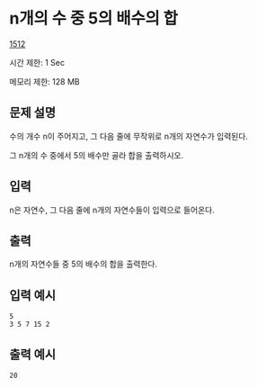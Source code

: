 # n개의 수 중 5의 배수의 합

[1512](http://codeup.kr/problem.php?id=1512)

시간 제한: 1 Sec

메모리 제한: 128 MB



## 문제 설명

수의 개수 n이 주어지고, 그 다음 줄에 무작위로 n개의 자연수가 입력된다.

그 n개의 수 중에서 5의 배수만 골라 합을 출력하시오.



## 입력

n은 자연수, 그 다음 줄에 n개의 자연수들이 입력으로 들어온다.



## 출력

n개의 자연수들 중 5의 배수의 합을 출력한다.



## 입력 예시

```
5
3 5 7 15 2
```



## 출력 예시

```
20
```